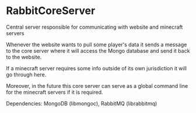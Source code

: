 # RabbitCoreServer
Central server responsible for communicating with website and minecraft servers

Whenever the website wants to pull some player's data it sends a message to the core server
where it will access the Mongo database and send it back to the website.

If a minecraft server requires some info outside of its own jurisdiction it will go 
through here.

Moreover, in the future this core server can serve as a global command line for the minecraft
servers if it is required.


Dependencies: MongoDB (libmongoc), RabbitMQ (librabbitmq)
